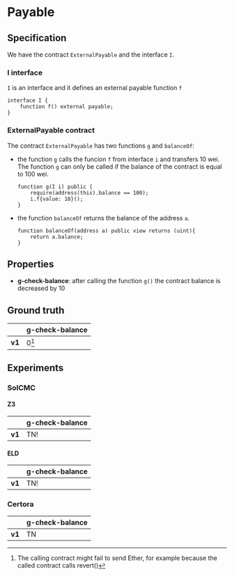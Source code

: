 # Payable

## Specification
We have the contract `ExternalPayable` and the interface `I`.
### I interface
`I` is an interface and it defines an external payable function `f`
```
interface I {
	function f() external payable;
}
```

### ExternalPayable contract

The contract `ExternalPayable` has two functions `g` and `balanceOf`: 

- the function `g` calls the funcion `f` from interface `i` and transfers 10 wei. The function `g` can only be called if the balance of the contract is equal to 100 wei.
    ```
    function g(I i) public {
		require(address(this).balance == 100);
		i.f{value: 10}();
	}
    ```
- the function `balanceOf` returns the balance of the address `a`.
    ```
    function balanceOf(address a) public view returns (uint){
        return a.balance;
    }
    ```

## Properties
- **g-check-balance**: after calling the function `g()` the contract balance is decreased by 10

## Ground truth
|        | g-check-balance |
|--------|-----------------|
| **v1** | 0[^1]           |
 
[^1]: The calling contract might fail to send Ether, for example because the called contract calls revert()

## Experiments
### SolCMC
#### Z3
|        | g-check-balance |
|--------|-----------------|
| **v1** | TN!             |
 

#### ELD
|        | g-check-balance |
|--------|-----------------|
| **v1** | TN!             |
 


### Certora
|        | g-check-balance |
|--------|-----------------|
| **v1** | TN              |
 

